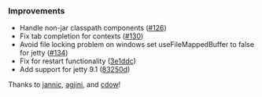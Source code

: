 ### Improvements

* Handle non-jar classpath components ([#126](https://github.com/JamesEarlDouglas/xsbt-web-plugin/pull/126))
* Fix tab completion for contexts ([#130](https://github.com/JamesEarlDouglas/xsbt-web-plugin/pull/130))
* Avoid file locking problem on windows set useFileMappedBuffer to false for jetty ([#134](https://github.com/JamesEarlDouglas/xsbt-web-plugin/pull/134))
* Fix for restart functionality ([3e1ddc](https://github.com/JamesEarlDouglas/xsbt-web-plugin/commit/3e1ddcd51673c729e225994185c7673ab2085128))
* Add support for jetty 9.1 ([83250d](https://github.com/JamesEarlDouglas/xsbt-web-plugin/commit/83250d45bb308f9952f74fb0d1565d6065d0106e))

Thanks to [jannic](https://github.com/jannic), [agjini](https://github.com/agjini), and [cdow](https://github.com/cdow)!

